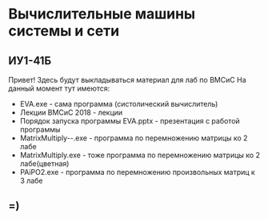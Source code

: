 # Вычислительные машины системы и сети
## ИУ1-41Б

Привет! Здесь будут выкладываться материал для лаб по ВМСиС
На данный момент тут имеются:
+ EVA.exe - сама программа (систолический вычислитель)
+ Лекции ВМСиС 2018 - лекции
+ Порядок запуска программы EVA.pptx - презентация с работой программы
+ MatrixMultiply--.exe - программа по перемножению матрицы ко 2 лабе
+ MatrixMultiply.exe - тоже программа по перемножению матрицы ко 2 лабе(цветная)
+ PAiPO2.exe - программа по перемножению произвольных матриц к 3 лабе


## =)
